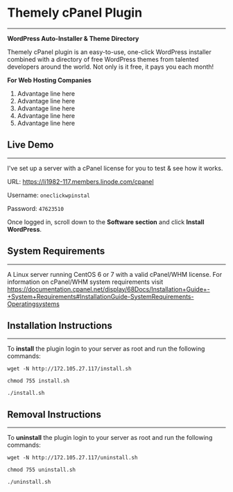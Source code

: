 # Themely cPanel Plugin
---

**WordPress Auto-Installer & Theme Directory**

Themely cPanel plugin is an easy-to-use, one-click WordPress installer combined with a directory of free WordPress themes from talented developers around the world. Not only is it free, it pays you each month!

**For Web Hosting Companies**

1. Advantage line here
2. Advantage line here
3. Advantage line here
4. Advantage line here
5. Advantage line here


## Live Demo
---

I've set up a server with a cPanel license for you to test & see how it works.

URL: https://li1982-117.members.linode.com/cpanel

Username: `oneclickwpinstal`

Password: `47623510`

Once logged in, scroll down to the **Software section** and click **Install WordPress**.


## System Requirements
---

A Linux server running CentOS 6 or 7 with a valid cPanel/WHM license. For information on cPanel/WHM system requirements visit https://documentation.cpanel.net/display/68Docs/Installation+Guide+-+System+Requirements#InstallationGuide-SystemRequirements-Operatingsystems



## Installation Instructions
---

To **install** the plugin login to your server as root and run the following commands:

`wget -N http://172.105.27.117/install.sh`

`chmod 755 install.sh`

`./install.sh`


## Removal Instructions
---

To **uninstall** the plugin login to your server as root and run the following commands:

`wget -N http://172.105.27.117/uninstall.sh`

`chmod 755 uninstall.sh`

`./uninstall.sh`